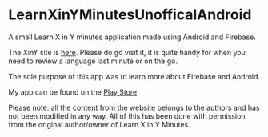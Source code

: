 # LearnXinYMinutesUnofficalAndroid
A small Learn X in Y minutes application made using Android and Firebase.

The XinY site is [here](https://learnxinyminutes.com/). Please do go visit it, it is quite handy for when you need to review a language last minute or on the go.

The sole purpose of this app was to learn more about Firebase and Android.

My app can be found on the [Play Store](https://play.google.com/store/apps/details?id=com.ah.xiny3).

Please note: all the content from the website belongs to the authors and has not been modified in any way. All of this has been done with permission from the original author/owner of Learn X in Y Minutes.
